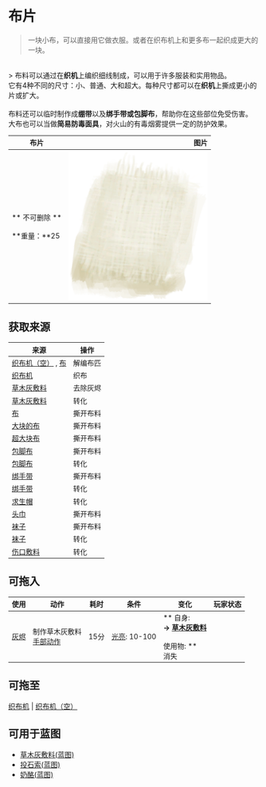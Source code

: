 # 布片  
> 一块小布，可以直接用它做衣服。或者在织布机上和更多布一起织成更大的一块。  
<br>  
> 布料可以通过在<b>织机</b>上编织细线制成，可以用于许多服装和实用物品。<br>它有4种不同的尺寸：小、普通、大和超大。每种尺寸都可以在<b>织机</b>上撕成更小的片或扩大。<br><br>布料还可以临时制作成<b>绷带</b>以及<b>绑手带或包脚布</b>，帮助你在这些部位免受伤害。<br>大布也可以当做<b>简易防毒面具</b>，对火山的有毒烟雾提供一定的防护效果。<br>  
  
  布片  |   图片   
 ----  |  ----:   
 ** 不可删除 **<br><br>**重量：**25  |  <img decoding="async" src="Sprite/ClothSmall.png" href="a.md" style="max-width:300px;max-height:300px;">   
  
## 获取来源  
来源  |  操作  
----  |  ----  
[织布机（空）](LoomEmpty.md) , [布](Cloth.md)  |  解编布匹  
[织布机](Loom.md)  |  织布  
[草木灰敷料](AshDressing.md)  |  去除灰烬  
[草木灰敷料](AshDressing.md)  |  转化  
[布](Cloth.md)  |  撕开布料  
[大块的布](ClothLarge.md)  |  撕开布料  
[超大块布](ClothVeryLarge.md)  |  撕开布料  
[包脚布](FootWrappings.md)  |  撕开布料  
[包脚布](FootWrappings.md)  |  转化  
[绑手带](HandWrappings.md)  |  撕开布料  
[绑手带](HandWrappings.md)  |  转化  
[求生帽](HatSurvival.md)  |  转化  
[头巾](HeadWrappings.md)  |  撕开布料  
[袜子](Socks.md)  |  撕开布料  
[袜子](Socks.md)  |  转化  
[伤口敷料](WoundDressing.md)  |  转化  
## 可拖入  
使用  |  动作  |  耗时  |  条件  |  变化  |  玩家状态  
----  |  ----  |  ----  |  ----  |  ----  |  ----  
[灰烬](Ash.md)  |  制作草木灰敷料<br>[手部动作](HandAction.md)  |  15分  |  [光亮](Light.md): 10-100  |  ** 自身: **<br>→ [草木灰敷料](AshDressing.md)<br><br>** 使用物: **<br>消失  |    
## 可拖至  
[织布机](Loom.md) | [织布机（空）](LoomEmpty.md)  
## 可用于蓝图  
- [草木灰敷料(蓝图)](Bp_AshDressing.md)  
- [投石索(蓝图)](Bp_Sling.md)  
- [奶酪(蓝图)](Bp_Cheese.md)  
  
  


<script>document.title="布片 - 卡牌生存百科 Card Survival Wiki";</script>